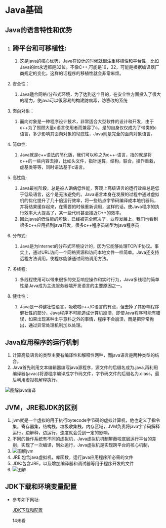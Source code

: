 # Java基础

## 	Java的语言特性和优势

1. ## 	跨平台和可移植性:

   1. 这是java的核心优势，Java在设计的时候就很注重移植性和平台性，比如Java的int永远都是32位。不像C++,可能是16，32，可能是根据编译器厂商规定的变化，这样的话程序的移植性就会非常麻烦。

2. 安全性：

   1. Java适合网络/分布式环境，为了达到这个目的，在安全性方面投入了很大的精力，使java可以很容易的构建防病毒，防篡改的系统

3. 面向对象：

   1. 面向对象是一种程序设计技术，非常适合大型软件的设计和开发，由于c++为了照顾大量c语言使用者而兼容了c，是的自身仅仅成为了带类的c语言，多少影响其面向对象的彻底性，Java则是完全的面向对象语言。

4. 简单性:

   1. Java就是c++语法的简化版，我们可以称之为c++-语言，指的就是将c++的一些内容去掉，比如头文件，指针运算，结构，联合，操作重栽，虚基类等等，同时语法基于c语言。

5. 高性能:

   1. Java最初阶段，总是被人诟病低性能，客观上高级语言的运行效率总是低于低级语言，这个是无法避免的。Java语言本身在发展的过程中通过虚拟机的优化提升了几十倍运行效率，将一些热点字节码编译成本地机器码，并将结果缓存起来，在需要的时候重新调用，这样的话，使Java程序的执行效率大大提高了，某一些代码甚至接近C++的效率。
   2. 因此java的低性能的短缺，已经被完全解决了，业界发展上，我们也看到很多c++应用抓到java开发，很多c++程序员转型为java程序员

6. 分布式:

   1. Java是为Internet的分布式环境设计的，因为它能够处理TCP/IP协议。事实上，通过URL访问一个网络资源和访问本地文件一样简单。Java还支持远程方法调用，使程序能够通过网络调用方法。

7. 多线程:

   1. 多线程使用可以带来很多的交互响应操作和实时行为，Java多线程的简单性是Java成为主流服务器端开发语言的主要原因之一。

8. 健壮性：

   1. Java是一种健壮性语言，吸收啦c++/C语言的有点，但去掉了其影响程序健壮性的部分，Java程序不可能造成计算机崩溃，即使Java程序可能有错误，如果出现某种出乎意料之外的事情，程序不会崩溃，而是把异常抛出，通过异常处理机制加以处理。

## Java应用程序的运行机制

1. ​	计算高级语言的类型主要有编译性和解释性两种，而java语言是两种类型的结合。
2. Java首先利用文本编辑器编写java源程序，源文件的后缀名成为.java,再利用编译器(javac)将源程序编译成字节码文件，字节码文件的后缀名为.class，最后利用虚拟机解释执行。

![图解java编译](/Users/yantianpeng/Desktop/note_book/java/note/images/java编译过程图解.jpg)

## JVM，JRE和JDK的区别

1. ​	jvm就是一个虚拟的用于执行bytecode字节码的虚拟计算机，他也定义了指令集，寄存器集，结构栈，垃圾收集栈，内存区域，JVM负责将java字节码解释运行，边解释，边运行，速度就会受到一定的影响。
2. 不同的操作系统有不同的虚拟机，Java虚拟机机制屏蔽啦底层运行平台的差别，实现了一次编译，到处运行，Java虚拟机是实现跨平台的核心机制，
3. ![图解jvm](/Users/yantianpeng/Desktop/note_book/java/note/images/图解jvm.jpg)
4. JRE:包含java虚拟机，库函数，运行java应用程序所必需的文件
5. JDK:包含JRE，以及增加编译器和调试器等用于程序开发的文件
6. ![图解](/Users/yantianpeng/Desktop/note_book/java/note/images/jvm，jre，jdk.jpg)

## JDK下载和环境变量配置

- 参考如下网址:

  [JDK下载和配置](https://blog.csdn.net/huaicainiao/article/details/79340572)

  14未看